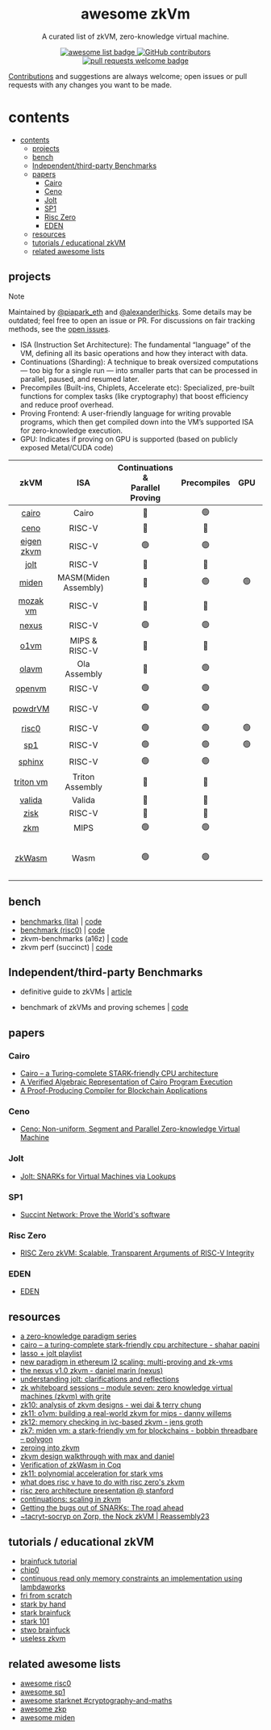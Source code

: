 <div align="center">
  <h1 align="center">awesome zkVm</h1>

A curated list of zkVM, zero-knowledge virtual machine.

  <p align="center">
    <a href="https://github.com/sindresorhus/awesome">
      <img alt="awesome list badge" src="https://cdn.rawgit.com/sindresorhus/awesome/d7305f38d29fed78fa85652e3a63e154dd8e8829/media/badge.svg">
    </a>
    <a href="https://github.com/rkdud007/awesome-zkvm/graphs/contributors">
      <img alt="GitHub contributors" src="https://img.shields.io/github/contributors/rkdud007/awesome-zkvm">
    </a>
    <a href="http://makeapullrequest.com">
      <img alt="pull requests welcome badge" src="https://img.shields.io/badge/PRs-welcome-brightgreen.svg?style=flat">
    </a>
  </p>

</div>

[Contributions](./CONTRIBUTING.md) and suggestions are always welcome; open issues or pull requests with any changes you want to be made.

# contents

- [contents](#contents)
  - [projects](#projects)
  - [bench](#bench)
  - [Independent/third-party Benchmarks](#independentthird-party-benchmarks)
  - [papers](#papers)
    - [Cairo](#cairo)
    - [Ceno](#ceno)
    - [Jolt](#jolt)
    - [SP1](#sp1)
    - [Risc Zero](#risc-zero)
    - [EDEN](#eden)
  - [resources](#resources)
  - [tutorials / educational zkVM](#tutorials--educational-zkvm)
  - [related awesome lists](#related-awesome-lists)

## projects

> [!NOTE]  
> Maintained by [@piapark_eth](https://x.com/piapark_eth) and [@alexanderlhicks](https://x.com/alexanderlhicks). Some details may be outdated; feel free to open an issue or PR. For discussions on fair tracking methods, see the [open issues](https://github.com/rkdud007/awesome-zkvm/issues).

- ISA (Instruction Set Architecture): The fundamental “language” of the VM, defining all its basic operations and how they interact with data.
- Continuations (Sharding): A technique to break oversized computations — too big for a single run — into smaller parts that can be processed in parallel, paused, and resumed later.
- Precompiles (Built-ins, Chiplets, Accelerate etc): Specialized, pre-built functions for complex tasks (like cryptography) that boost efficiency and reduce proof overhead.
- Proving Frontend: A user-friendly language for writing provable programs, which then get compiled down into the VM’s supported ISA for zero-knowledge execution.
- GPU: Indicates if proving on GPU is supported (based on publicly exposed Metal/CUDA code)

|                               zkVM                                |         ISA          | Continuations & <br> Parallel Proving |  Precompiles   |      GPU       |          Proving Frontend           |
| :---------------------------------------------------------------: | :------------------: | :-----------------------------------: | :------------: | :------------: | :---------------------------------: |
|         [cairo](https://github.com/lambdaclass/cairo-vm)          |        Cairo         |             :red_circle:              | :green_circle: |                |                Cairo                |
|            [ceno](https://github.com/scroll-tech/ceno)            |        RISC-V        |             :red_circle:              |  :red_circle:  |                |                Rust                 |
|      [eigen zkvm](https://github.com/0xEigenLabs/eigen-zkvm)      |        RISC-V        |            :green_circle:             | :green_circle: |                |                Rust                 |
|               [jolt](https://github.com/a16z/jolt)                |        RISC-V        |             :red_circle:              |  :red_circle:  |                |                Rust                 |
|        [miden](https://github.com/0xPolygonMiden/miden-vm)        | MASM(Miden Assembly) |             :red_circle:              | :green_circle: | :green_circle: |             Rust, Wasm              |
|          [mozak vm](https://github.com/0xmozak/mozak-vm)          |        RISC-V        |             :red_circle:              |  :red_circle:  |                |                Rust                 |
|         [nexus](https://github.com/nexus-xyz/nexus-zkvm)          |        RISC-V        |            :green_circle:             | :green_circle: |                |                Rust                 |
| [o1vm](https://github.com/o1-labs/proof-systems/tree/master/o1vm) |    MIPS & RISC-V     |             :red_circle:              |  :red_circle:  |                |                Rust                 |
|              [olavm](https://github.com/Sin7Y/olavm)              |     Ola Assembly     |             :red_circle:              | :green_circle: |                |            Ola Assembly             |
|          [openvm](https://github.com/openvm-org/openvm)           |        RISC-V        |            :green_circle:             | :green_circle: |                |                Rust                 |
|          [powdrVM](https://github.com/powdr-labs/powdr)           |        RISC-V        |            :green_circle:             | :green_circle: |                |          Rust, Powdr, PIL           |
|              [risc0](https://github.com/risc0/risc0)              |        RISC-V        |            :green_circle:             | :green_circle: | :green_circle: |                Rust                 |
|            [sp1](https://github.com/succinctlabs/sp1)             |        RISC-V        |            :green_circle:             | :green_circle: | :green_circle: |                Rust                 |
|       [sphinx](https://github.com/argumentcomputer/sphinx)        |        RISC-V        |            :green_circle:             | :green_circle: |                |                Rust                 |
|        [triton vm](https://github.com/TritonVM/triton-vm)         |   Triton Assembly    |             :red_circle:              |  :red_circle:  |                |           Triton Assembly           |
|          [valida](https://github.com/valida-xyz/valida)           |        Valida        |             :red_circle:              |  :red_circle:  |                |               Rust, C               |
|          [zisk](https://github.com/0xPolygonHermez/zisk)          |        RISC-V        |             :red_circle:              |  :red_circle:  |                |                 PIL                 |
|               [zkm](https://github.com/zkMIPS/zkm)                |         MIPS         |            :green_circle:             | :green_circle: |                |              Rust, Go               |
|         [zkWasm](https://github.com/DelphinusLab/zkWasm)          |         Wasm         |            :green_circle:             | :green_circle: |                | C, C++, rust, etc (wasm compilable) |

## bench

- [benchmarks (lita)](https://lita.gitbook.io/lita-documentation/architecture/benchmarks) | [code](https://github.com/lita-xyz/benchmarks)
- [benchmark (risc0)](https://reports.risczero.com/benchmarks/Linux-cpu) | [code](https://github.com/risc0/risc0/tree/main/benchmarks)
- zkvm-benchmarks (a16z) | [code](https://github.com/a16z/zkvm-benchmarks)
- zkvm perf (succinct) | [code](https://github.com/succinctlabs/zkvm-perf)

## Independent/third-party Benchmarks

- definitive guide to zkVMs | [article](http://mirror.xyz/stackrlabs.eth/jEBSBZtKEiMiTrRIGMCxN7n6r7al-vi25lmrnD610W4)

- benchmark of zkVMs and proving schemes | [code](https://github.com/babybear-labs/benchmark)

## papers

### Cairo

- [Cairo – a Turing-complete STARK-friendly CPU architecture](https://eprint.iacr.org/2021/1063.pdf)
- [A Verified Algebraic Representation of Cairo Program Execution](https://dl.acm.org/doi/pdf/10.1145/3497775.3503675)
- [A Proof-Producing Compiler for Blockchain Applications](https://drops.dagstuhl.de/storage/00lipics/lipics-vol268-itp2023/LIPIcs.ITP.2023.7/LIPIcs.ITP.2023.7.pdf)

### Ceno

- [Ceno: Non-uniform, Segment and Parallel Zero-knowledge Virtual Machine](https://eprint.iacr.org/2024/387.pdf)

### Jolt

- [Jolt: SNARKs for Virtual Machines via Lookups](https://eprint.iacr.org/2023/1217.pdf)

### SP1

- [Succint Network: Prove the World's software](https://www.provewith.us/)

### Risc Zero

- [RISC Zero zkVM: Scalable, Transparent Arguments of RISC-V Integrity](https://dev.risczero.com/proof-system-in-detail.pdf)

### EDEN

- [EDEN](https://eprint.iacr.org/2023/1021.pdf)

## resources

- [a zero-knowledge paradigm series](https://www.lita.foundation/blog/zero-knowledge-paradigm-zkvm)
- [cairo – a turing-complete stark-friendly cpu architecture - shahar papini](https://www.youtube.com/watch?v=vVgHL5vpJxY&t=33s)
- [lasso + jolt playlist](https://youtube.com/playlist?list=PLjQ9HCQMu_8xjOEM_vh5p26ODtr-mmGxO&si=Uega8IMg_J8kNaa8)
- [new paradigm in ethereum l2 scaling: multi-proving and zk-vms](https://www.mikkoikola.com/blog/2023/12/11/new-paradigm-in-ethereum-l2-scaling-multi-proving-and-zk-vms)
- [the nexus v1.0 zkvm - daniel marin (nexus)](https://www.youtube.com/watch?v=UtzFOwQp8n4)
- [understanding jolt: clarifications and reflections](https://a16zcrypto.com/posts/article/understanding-jolt-clarifications-and-reflections/)
- [zk whiteboard sessions – module seven: zero knowledge virtual machines (zkvm) with grjte](https://www.youtube.com/watch?v=GRFPGJW0hic)
- [zk10: analysis of zkvm designs - wei dai & terry chung](https://www.youtube.com/watch?v=tWJZX-WmbeY&t=325s)
- [zk11: o1vm: building a real-world zkvm for mips - danny willems](https://www.youtube.com/watch?v=HDH2KXRAxAc)
- [zk12: memory checking in ivc-based zkvm - jens groth](https://www.youtube.com/watch?v=kzSYNFh4uQ0&list=PLothk45x3HC9Oz4f3e9-OoYUEytfHWCl5)
- [zk7: miden vm: a stark-friendly vm for blockchains - bobbin threadbare – polygon](https://www.youtube.com/watch?v=81UAaiIgIYA&t=803s)
- [zeroing into zkvm](https://taiko.mirror.xyz/e_5GeGGFJIrOxqvXOfzY6HmWcRjCjRyG0NQF1zbNpNQ)
- [zkvm design walkthrough with max and daniel](https://www.youtube.com/watch?v=aobrJ-zTcAU)
- [Verification of zkWasm in Coq](https://github.com/CertiKProject/zkwasm-fv)
- [zk11: polynomial acceleration for stark vms](https://www.youtube.com/watch?v=R07ina4k7hg)
- [what does risc v have to do with risc zero's zkvm](https://www.youtube.com/watch?v=11DIflEwx50)
- [risc zero architecture presentation @ stanford](https://www.youtube.com/watch?v=RtGk6967PC4)
- [continuations: scaling in zkvm](https://www.youtube.com/watch?v=h1qWnf-M5lo)
- [Getting the bugs out of SNARKs: The road ahead](https://a16zcrypto.com/posts/article/getting-bugs-out-of-snarks/)
- [~tacryt-socryp on Zorp, the Nock zkVM | Reassembly23](https://www.youtube.com/watch?v=zD45V6GAD00)

## tutorials / educational zkVM

- [brainfuck tutorial](https://neptune.cash/learn/brainfuck-tutorial/)
- [chip0](https://github.com/shuklaayush/chip0)
- [continuous read only memory constraints an implementation using lambdaworks](https://blog.lambdaclass.com/continuous-read-only-memory-constraints-an-implementation-using-lambdaworks/)
- [fri from scratch](https://blog.lambdaclass.com/how-to-code-fri-from-scratch/)
- [stark by hand](https://dev.risczero.com/proof-system/stark-by-hand)
- [stark brainfuck](https://aszepieniec.github.io/stark-brainfuck/)
- [stark 101](https://starkware.co/stark-101/)
- [stwo brainfuck](https://github.com/kkrt-labs/stwo-brainfuck)
- [useless zkvm](https://github.com/armanthepythonguy/Useless-ZKVM)

## related awesome lists

- [awesome risc0](https://github.com/inversebrah/awesome-risc0)
- [awesome sp1](https://github.com/gakonst/awesome-sp1)
- [awesome starknet #cryptography-and-maths](https://github.com/keep-starknet-strange/awesome-starknet?tab=readme-ov-file#cryptography-and-maths)
- [awesome zkp](https://github.com/matter-labs/awesome-zero-knowledge-proofs)
- [awesome miden](https://github.com/phklive/awesome-miden)
